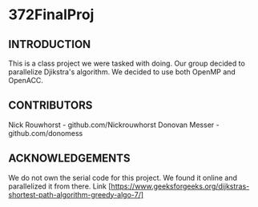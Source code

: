 # 372FinalProj

INTRODUCTION
------------

This is a class project we were tasked with doing. Our group decided to parallelize Djikstra's algorithm. We decided to use both OpenMP and OpenACC.


CONTRIBUTORS 
------------

Nick Rouwhorst - github.com/Nickrouwhorst
Donovan Messer - github.com/donomess

ACKNOWLEDGEMENTS
----------------

We do not own the serial code for this project. We found it online and parallelized it from there. 
Link [https://www.geeksforgeeks.org/dijkstras-shortest-path-algorithm-greedy-algo-7/]
